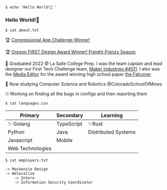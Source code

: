 `$ echo 'Hello World!👋 '`
### Hello World!👋

<!--
**lwerner-lshigh/lwerner-lshigh** is a ✨ _special_ ✨ repository because its `README.md` (this file) appears on your GitHub profile.

Here are some ideas to get you started:

- 🔭 I’m currently working on ...
- 🌱 I’m currently learning ...
- 👯 I’m looking to collaborate on ...
- 🤔 I’m looking for help with ...
- 💬 Ask me about ...
- 📫 How to reach me: ...
- 😄 Pronouns: ...
- ⚡ Fun fact: ...
-->

`$ cat about.txt`


🏆 [Congressional App Challenge Winner!](https://www.congressionalappchallenge.us/21-OR05/)

🏆 [Oregon FIRST Design Award Winner! Freight-Frenzy Season](https://ftc-events.firstinspires.org/team/4511)


🏫 Graduated 2022 @ La Salle College Prep. I was the team captain and lead designer our First Tech Challenge team, [Maker Industries #4511](https://github.com/LaSalleRobots). I also was the [Media Editor](https://lasallefalconer.com/staff_name/lukas-werner/) for the award winning high school paper [the Falconer](https://lasallefalconer.com/). 

🏫 Now studying Computer Science and Robotics @ColoradoSchoolOfMines 

⏱ Working on finding all the bugs in configs and then reporting them

`$ cat languages.csv`

|Primary|Secondary|Learning|
|---|---|---|
|✨ Golang| TypeScript|✨Rust|
|Python|Java| Distributed Systems |
|Javascript| Mobile| |
|Web Technologies| | |


`$ cat employers.txt`
```
-> Mackenzie Design
-> Welocalize
    -> Intern
    -> Information Security Coordinator
```
